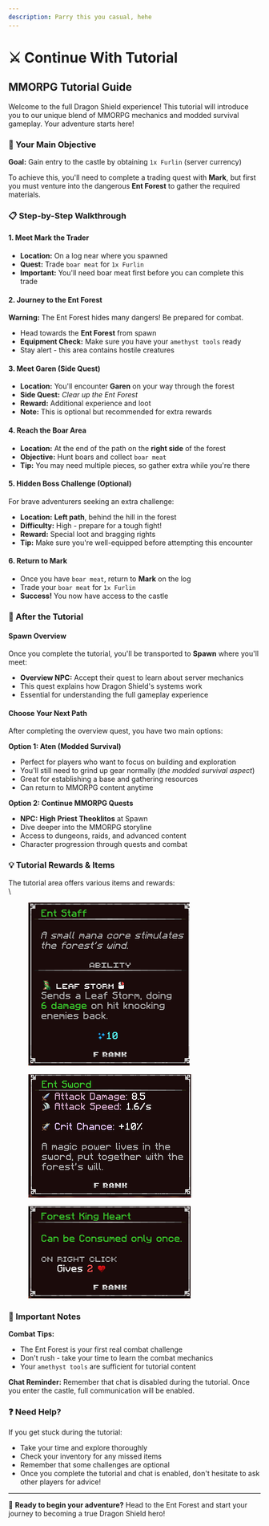 ```yaml
---
description: Parry this you casual, hehe
---
```


# ⚔️ Continue With Tutorial

## MMORPG Tutorial Guide

Welcome to the full Dragon Shield experience! This tutorial will introduce you to our unique blend of MMORPG mechanics and modded survival gameplay. Your adventure starts here!

### 🎯 Your Main Objective

**Goal:** Gain entry to the castle by obtaining `1x Furlin` (server currency)

To achieve this, you'll need to complete a trading quest with **Mark**, but first you must venture into the dangerous **Ent Forest** to gather the required materials.

### 📋 Step-by-Step Walkthrough

#### 1. Meet Mark the Trader

* **Location:** On a log near where you spawned
* **Quest:** Trade `boar meat` for `1x Furlin`
* **Important:** You'll need boar meat first before you can complete this trade

#### 2. Journey to the Ent Forest

**Warning:** The Ent Forest hides many dangers! Be prepared for combat.

* Head towards the **Ent Forest** from spawn
* **Equipment Check:** Make sure you have your `amethyst tools` ready
* Stay alert - this area contains hostile creatures

#### 3. Meet Garen (Side Quest)

* **Location:** You'll encounter **Garen** on your way through the forest
* **Side Quest:** _Clear up the Ent Forest_
* **Reward:** Additional experience and loot
* **Note:** This is optional but recommended for extra rewards

#### 4. Reach the Boar Area

* **Location:** At the end of the path on the **right side** of the forest
* **Objective:** Hunt boars and collect `boar meat`
* **Tip:** You may need multiple pieces, so gather extra while you're there

#### 5. Hidden Boss Challenge (Optional)

For brave adventurers seeking an extra challenge:

* **Location:** **Left path**, behind the hill in the forest
* **Difficulty:** High - prepare for a tough fight!
* **Reward:** Special loot and bragging rights
* **Tip:** Make sure you're well-equipped before attempting this encounter

#### 6. Return to Mark

* Once you have `boar meat`, return to **Mark** on the log
* Trade your `boar meat` for `1x Furlin`
* **Success!** You now have access to the castle

### 🏰 After the Tutorial

#### Spawn Overview

Once you complete the tutorial, you'll be transported to **Spawn** where you'll meet:

* **Overview NPC:** Accept their quest to learn about server mechanics
* This quest explains how Dragon Shield's systems work
* Essential for understanding the full gameplay experience

#### Choose Your Next Path

After completing the overview quest, you have two main options:

**Option 1: Aten (Modded Survival)**

* Perfect for players who want to focus on building and exploration
* You'll still need to grind up gear normally (_the modded survival aspect_)
* Great for establishing a base and gathering resources
* Can return to MMORPG content anytime

**Option 2: Continue MMORPG Quests**

* **NPC:** **High Priest Theoklitos** at Spawn
* Dive deeper into the MMORPG storyline
* Access to dungeons, raids, and advanced content
* Character progression through quests and combat

### 💡 Tutorial Rewards & Items

The tutorial area offers various items and rewards:\
\


<figure><img src="../.gitbook/assets/image (36).png" alt=""><figcaption></figcaption></figure>

<figure><img src="../.gitbook/assets/image (37).png" alt=""><figcaption></figcaption></figure>

<figure><img src="../.gitbook/assets/image (38).png" alt=""><figcaption></figcaption></figure>

### 📝 Important Notes

**Combat Tips:**

* The Ent Forest is your first real combat challenge
* Don't rush - take your time to learn the combat mechanics
* Your `amethyst tools` are sufficient for tutorial content

**Chat Reminder:** Remember that chat is disabled during the tutorial. Once you enter the castle, full communication will be enabled.

### ❓ Need Help?

If you get stuck during the tutorial:

* Take your time and explore thoroughly
* Check your inventory for any missed items
* Remember that some challenges are optional
* Once you complete the tutorial and chat is enabled, don't hesitate to ask other players for advice!

***

🚀 **Ready to begin your adventure?** Head to the Ent Forest and start your journey to becoming a true Dragon Shield hero!
